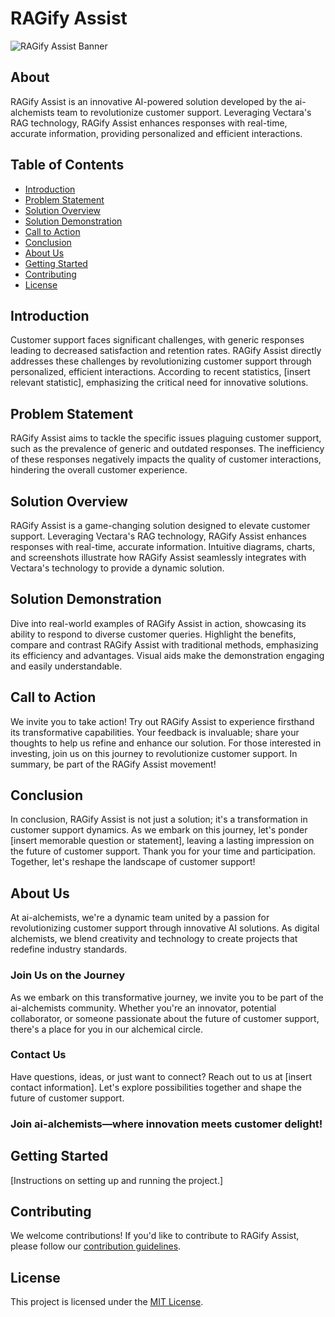 # RAGify Assist

![RAGify Assist Banner](link-to-banner-image)

## About

RAGify Assist is an innovative AI-powered solution developed by the ai-alchemists team to revolutionize customer support. Leveraging Vectara's RAG technology, RAGify Assist enhances responses with real-time, accurate information, providing personalized and efficient interactions.

## Table of Contents

- [Introduction](#introduction)
- [Problem Statement](#problem-statement)
- [Solution Overview](#solution-overview)
- [Solution Demonstration](#solution-demonstration)
- [Call to Action](#call-to-action)
- [Conclusion](#conclusion)
- [About Us](#about-us)
- [Getting Started](#getting-started)
- [Contributing](#contributing)
- [License](#license)

## Introduction

Customer support faces significant challenges, with generic responses leading to decreased satisfaction and retention rates. RAGify Assist directly addresses these challenges by revolutionizing customer support through personalized, efficient interactions. According to recent statistics, [insert relevant statistic], emphasizing the critical need for innovative solutions.

## Problem Statement

RAGify Assist aims to tackle the specific issues plaguing customer support, such as the prevalence of generic and outdated responses. The inefficiency of these responses negatively impacts the quality of customer interactions, hindering the overall customer experience.

## Solution Overview

RAGify Assist is a game-changing solution designed to elevate customer support. Leveraging Vectara's RAG technology, RAGify Assist enhances responses with real-time, accurate information. Intuitive diagrams, charts, and screenshots illustrate how RAGify Assist seamlessly integrates with Vectara's technology to provide a dynamic solution.

## Solution Demonstration

Dive into real-world examples of RAGify Assist in action, showcasing its ability to respond to diverse customer queries. Highlight the benefits, compare and contrast RAGify Assist with traditional methods, emphasizing its efficiency and advantages. Visual aids make the demonstration engaging and easily understandable.

## Call to Action

We invite you to take action! Try out RAGify Assist to experience firsthand its transformative capabilities. Your feedback is invaluable; share your thoughts to help us refine and enhance our solution. For those interested in investing, join us on this journey to revolutionize customer support. In summary, be part of the RAGify Assist movement!

## Conclusion

In conclusion, RAGify Assist is not just a solution; it's a transformation in customer support dynamics. As we embark on this journey, let's ponder [insert memorable question or statement], leaving a lasting impression on the future of customer support. Thank you for your time and participation. Together, let's reshape the landscape of customer support!

## About Us

At ai-alchemists, we're a dynamic team united by a passion for revolutionizing customer support through innovative AI solutions. As digital alchemists, we blend creativity and technology to create projects that redefine industry standards.

### Join Us on the Journey

As we embark on this transformative journey, we invite you to be part of the ai-alchemists community. Whether you're an innovator, potential collaborator, or someone passionate about the future of customer support, there's a place for you in our alchemical circle.

### Contact Us

Have questions, ideas, or just want to connect? Reach out to us at [insert contact information]. Let's explore possibilities together and shape the future of customer support.

### Join ai-alchemists—where innovation meets customer delight!

## Getting Started

[Instructions on setting up and running the project.]

## Contributing

We welcome contributions! If you'd like to contribute to RAGify Assist, please follow our [contribution guidelines](link-to-contributing-guidelines).

## License

This project is licensed under the [MIT License](link-to-license).
